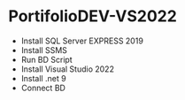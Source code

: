 # PortifolioDEV-VS2022
 
- Install SQL Server EXPRESS 2019
- Install SSMS
- Run BD Script
- Install Visual Studio 2022
- Install .net 9
- Connect BD
